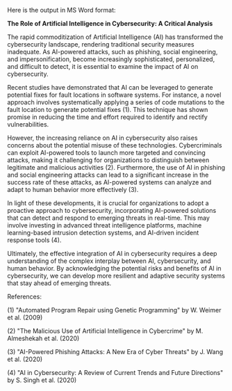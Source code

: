 Here is the output in MS Word format:

**The Role of Artificial Intelligence in Cybersecurity: A Critical Analysis**

The rapid commoditization of Artificial Intelligence (AI) has transformed the cybersecurity landscape, rendering traditional security measures inadequate. As AI-powered attacks, such as phishing, social engineering, and impersonification, become increasingly sophisticated, personalized, and difficult to detect, it is essential to examine the impact of AI on cybersecurity.

Recent studies have demonstrated that AI can be leveraged to generate potential fixes for fault locations in software systems. For instance, a novel approach involves systematically applying a series of code mutations to the fault location to generate potential fixes (1). This technique has shown promise in reducing the time and effort required to identify and rectify vulnerabilities.

However, the increasing reliance on AI in cybersecurity also raises concerns about the potential misuse of these technologies. Cybercriminals can exploit AI-powered tools to launch more targeted and convincing attacks, making it challenging for organizations to distinguish between legitimate and malicious activities (2). Furthermore, the use of AI in phishing and social engineering attacks can lead to a significant increase in the success rate of these attacks, as AI-powered systems can analyze and adapt to human behavior more effectively (3).

In light of these developments, it is crucial for organizations to adopt a proactive approach to cybersecurity, incorporating AI-powered solutions that can detect and respond to emerging threats in real-time. This may involve investing in advanced threat intelligence platforms, machine learning-based intrusion detection systems, and AI-driven incident response tools (4).

Ultimately, the effective integration of AI in cybersecurity requires a deep understanding of the complex interplay between AI, cybersecurity, and human behavior. By acknowledging the potential risks and benefits of AI in cybersecurity, we can develop more resilient and adaptive security systems that stay ahead of emerging threats.

References:

(1) "Automated Program Repair using Genetic Programming" by W. Weimer et al. (2009)

(2) "The Malicious Use of Artificial Intelligence in Cybercrime" by M. Almeshekah et al. (2020)

(3) "AI-Powered Phishing Attacks: A New Era of Cyber Threats" by J. Wang et al. (2020)

(4) "AI in Cybersecurity: A Review of Current Trends and Future Directions" by S. Singh et al. (2020)
